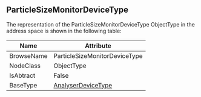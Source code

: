 <!-- objecttype -->
## ParticleSizeMonitorDeviceType
The representation of the ParticleSizeMonitorDeviceType ObjectType in the address space is shown in the following table:  

|Name|Attribute|
|---|---|
|BrowseName|ParticleSizeMonitorDeviceType|
|NodeClass|ObjectType|
|IsAbtract|False|
|BaseType|[AnalyserDeviceType](../../ObjectTypes/AnalyserDeviceType/readme.md)|

